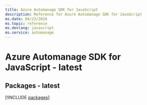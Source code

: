 ```yaml
---
title: Azure Automanage SDK for JavaScript
description: Reference for Azure Automanage SDK for JavaScript
ms.date: 04/23/2024
ms.topic: reference
ms.devlang: javascript
ms.service: automanage
---
```

# Azure Automanage SDK for JavaScript - latest
## Packages - latest
[!INCLUDE [packages](automanage-index.md)]
